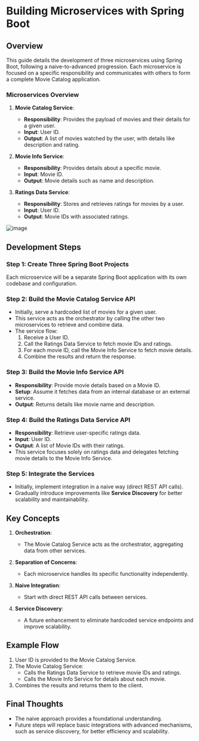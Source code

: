 # Building Microservices with Spring Boot

## Overview
This guide details the development of three microservices using Spring Boot, following a naive-to-advanced progression. Each microservice is focused on a specific responsibility and communicates with others to form a complete Movie Catalog application. 

### Microservices Overview

1. **Movie Catalog Service**:
   - **Responsibility**: Provides the payload of movies and their details for a given user.
   - **Input**: User ID.
   - **Output**: A list of movies watched by the user, with details like description and rating.

2. **Movie Info Service**:
   - **Responsibility**: Provides details about a specific movie.
   - **Input**: Movie ID.
   - **Output**: Movie details such as name and description.

3. **Ratings Data Service**:
   - **Responsibility**: Stores and retrieves ratings for movies by a user.
   - **Input**: User ID.
   - **Output**: Movie IDs with associated ratings.
  
![image](https://github.com/user-attachments/assets/53222ad2-4ff8-43fc-b204-e5ed90b6725f)

## Development Steps

### Step 1: Create Three Spring Boot Projects
Each microservice will be a separate Spring Boot application with its own codebase and configuration.

### Step 2: Build the Movie Catalog Service API
- Initially, serve a hardcoded list of movies for a given user.
- This service acts as the orchestrator by calling the other two microservices to retrieve and combine data.
- The service flow:
  1. Receive a User ID.
  2. Call the Ratings Data Service to fetch movie IDs and ratings.
  3. For each movie ID, call the Movie Info Service to fetch movie details.
  4. Combine the results and return the response.

### Step 3: Build the Movie Info Service API
- **Responsibility**: Provide movie details based on a Movie ID.
- **Setup**: Assume it fetches data from an internal database or an external service.
- **Output**: Returns details like movie name and description.

### Step 4: Build the Ratings Data Service API
- **Responsibility**: Retrieve user-specific ratings data.
- **Input**: User ID.
- **Output**: A list of Movie IDs with their ratings.
- This service focuses solely on ratings data and delegates fetching movie details to the Movie Info Service.

### Step 5: Integrate the Services
- Initially, implement integration in a naive way (direct REST API calls).
- Gradually introduce improvements like **Service Discovery** for better scalability and maintainability.

## Key Concepts

1. **Orchestration**:
   - The Movie Catalog Service acts as the orchestrator, aggregating data from other services.

2. **Separation of Concerns**:
   - Each microservice handles its specific functionality independently.

3. **Naive Integration**:
   - Start with direct REST API calls between services.

4. **Service Discovery**:
   - A future enhancement to eliminate hardcoded service endpoints and improve scalability.

## Example Flow

1. User ID is provided to the Movie Catalog Service.
2. The Movie Catalog Service:
   - Calls the Ratings Data Service to retrieve movie IDs and ratings.
   - Calls the Movie Info Service for details about each movie.
3. Combines the results and returns them to the client.

## Final Thoughts
- The naive approach provides a foundational understanding.
- Future steps will replace basic integrations with advanced mechanisms, such as service discovery, for better efficiency and scalability.



